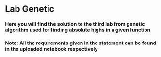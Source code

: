 # Lab Genetic
### Here you will find the solution to the third lab from genetic algorithm used for finding absolute highs in a given function

### Note: All the requirements given in the statement can be found in the uploaded notebook respectively

